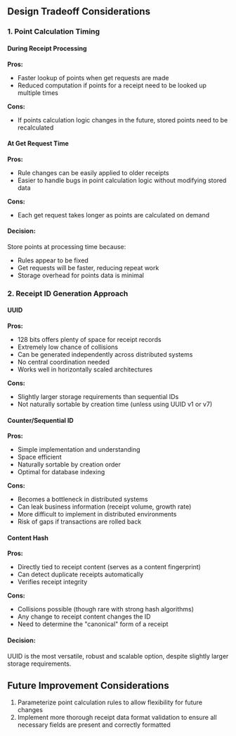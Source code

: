 
## Design Tradeoff Considerations

### 1. Point Calculation Timing

#### During Receipt Processing
**Pros:**
- Faster lookup of points when get requests are made
- Reduced computation if points for a receipt need to be looked up multiple times

**Cons:**
- If points calculation logic changes in the future, stored points need to be recalculated

#### At Get Request Time
**Pros:**
- Rule changes can be easily applied to older receipts
- Easier to handle bugs in point calculation logic without modifying stored data

**Cons:**
- Each get request takes longer as points are calculated on demand

#### Decision:
Store points at processing time because:
- Rules appear to be fixed
- Get requests will be faster, reducing repeat work
- Storage overhead for points data is minimal

### 2. Receipt ID Generation Approach

#### UUID
**Pros:**
- 128 bits offers plenty of space for receipt records
- Extremely low chance of collisions
- Can be generated independently across distributed systems
- No central coordination needed
- Works well in horizontally scaled architectures

**Cons:**
- Slightly larger storage requirements than sequential IDs
- Not naturally sortable by creation time (unless using UUID v1 or v7)

#### Counter/Sequential ID
**Pros:**
- Simple implementation and understanding
- Space efficient
- Naturally sortable by creation order
- Optimal for database indexing

**Cons:**
- Becomes a bottleneck in distributed systems
- Can leak business information (receipt volume, growth rate)
- More difficult to implement in distributed environments
- Risk of gaps if transactions are rolled back

#### Content Hash
**Pros:**
- Directly tied to receipt content (serves as a content fingerprint)
- Can detect duplicate receipts automatically
- Verifies receipt integrity

**Cons:**
- Collisions possible (though rare with strong hash algorithms)
- Any change to receipt content changes the ID
- Need to determine the "canonical" form of a receipt

#### Decision:
UUID is the most versatile, robust and scalable option, despite slightly larger storage requirements.

## Future Improvement Considerations
1. Parameterize point calculation rules to allow flexibility for future changes
2. Implement more thorough receipt data format validation to ensure all necessary fields are present and correctly formatted